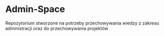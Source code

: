# Admin-Space
Repozytorium stworzone na potrzeby przechowywania wiedzy z zakresu administracji oraz do przechowywania projektów
